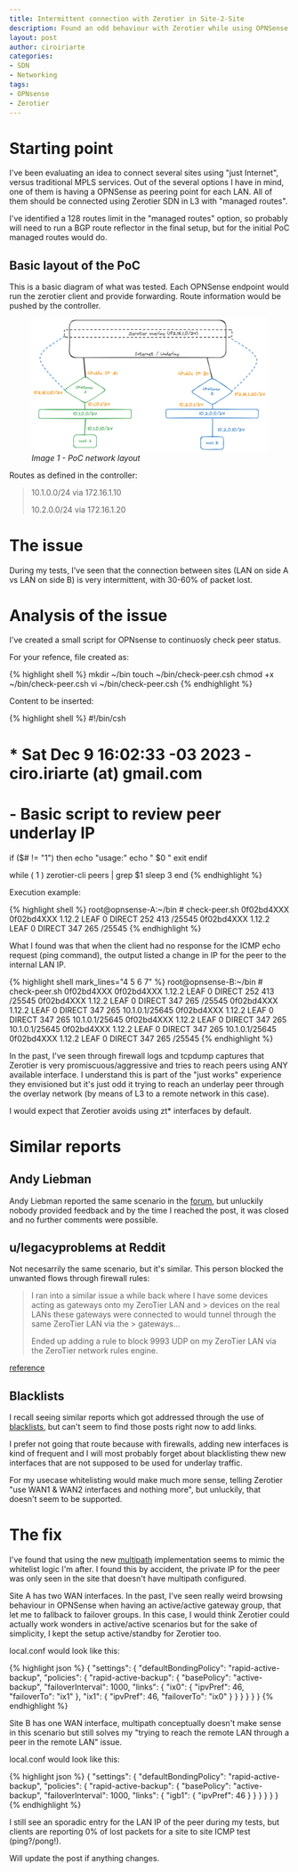 ```yaml
---
title: Intermittent connection with Zerotier in Site-2-Site
description: Found an odd behaviour with Zerotier while using OPNSense as L3 peering nodes for site 2 site integration.
layout: post
author: ciroiriarte
categories:
- SDN
- Networking
tags:
- OPNsense
- Zerotier
---
```


# Starting point

I've been evaluating an idea to connect several sites using "just Internet", versus traditional MPLS services. Out of the several options I have in mind, one of them is having a OPNSense as peering point for each LAN. All of them should be connected using Zerotier SDN in L3 with "managed routes".

I've identified a 128 routes limit in the "managed routes" option, so probably will need to run a BGP route reflector in the final setup, but for the initial PoC managed routes would do.

## Basic layout of the PoC

This is a basic diagram of what was tested. Each OPNSense endpoint would run the zerotier client and provide forwarding. Route information would be pushed by the controller.

<figure>
  <a href="/assets/img/2023-12-09-zerotier-s2s-poc.png">
  <img src="/assets/img/2023-12-09-zerotier-s2s-poc.png" alt="network layout"/>
  </a>
  <figcaption><i>Image 1 - PoC network layout </i></figcaption>
</figure>


Routes as defined in the controller:

> 10.1.0.0/24 via 172.16.1.10
> 
> 10.2.0.0/24 via 172.16.1.20

# The issue

During my tests, I've seen that the connection between sites (LAN on side A vs LAN on side B) is very intermittent, with 30-60% of packet lost.

# Analysis of the issue

I've created a small script for OPNsense to continuosly check peer status.

For your refence, file created as:

{% highlight shell %}
mkdir ~/bin
touch ~/bin/check-peer.csh
chmod +x ~/bin/check-peer.csh
vi ~/bin/check-peer.csh
{% endhighlight %}

Content to be inserted:

{% highlight shell %}
#!/bin/csh

# * Sat Dec  9 16:02:33 -03 2023 - ciro.iriarte (at) gmail.com
# - Basic script to review peer underlay IP

if  ($# != "1") then
        echo "usage:"
        echo "  $0 <peer id>"
        exit
endif

while ( 1 )
  zerotier-cli peers | grep $1
  sleep 3
end
{% endhighlight %}

Execution example:

{% highlight shell %}
root@opnsense-A:~/bin # check-peer.sh 0f02bd4XXX
0f02bd4XXX 1.12.2 LEAF       0 DIRECT   252      413      <public IP>/25545
0f02bd4XXX 1.12.2 LEAF       0 DIRECT   347      265      <public IP>/25545
{% endhighlight %}

What I found was that when the client had no response for the ICMP echo request (ping command), the output listed a change in IP for the peer to the internal LAN IP.

{% highlight shell mark_lines="4 5 6 7" %}
root@opnsense-B:~/bin # check-peer.sh 0f02bd4XXX
0f02bd4XXX 1.12.2 LEAF       0 DIRECT   252      413      <public IP>/25545
0f02bd4XXX 1.12.2 LEAF       0 DIRECT   347      265      <public IP>/25545
0f02bd4XXX 1.12.2 LEAF       0 DIRECT   347      265      10.1.0.1/25645 
0f02bd4XXX 1.12.2 LEAF       0 DIRECT   347      265      10.1.0.1/25645
0f02bd4XXX 1.12.2 LEAF       0 DIRECT   347      265      10.1.0.1/25645
0f02bd4XXX 1.12.2 LEAF       0 DIRECT   347      265      10.1.0.1/25645
0f02bd4XXX 1.12.2 LEAF       0 DIRECT   347      265      <public IP>/25545
{% endhighlight %}

In the past, I've seen through firewall logs and tcpdump captures that Zerotier is very promiscuous/aggressive and tries to reach peers using ANY available interface. I understand this is part of the "just works" experience they envisioned but it's just odd it trying to reach an underlay peer through the overlay network (by means of L3 to a remote network in this case).

I would expect that Zerotier avoids using zt* interfaces by default.

# Similar reports

## Andy Liebman

Andy Liebman reported the same scenario in the [forum](https://discuss.zerotier.com/t/troubleshooting-intermittent-connection-with-site-to-site/15435), but unluckily nobody provided feedback and by the time I reached the post, it was closed and no further comments were possible.

## u/legacyproblems at Reddit

Not necesarrily the same scenario, but it's similar. This person blocked the unwanted flows through firewall rules:

> I ran into a similar issue a while back where I have some devices acting as gateways onto my ZeroTier LAN and > devices on the real LANs these gateways were connected to would tunnel through the same ZeroTier LAN via the > gateways...
> 
> Ended up adding a rule to block 9993 UDP on my ZeroTier LAN via the ZeroTier network rules engine.

[reference](https://www.reddit.com/r/zerotier/comments/15zw33a/how_to_make_zerotier_not_use_other_tunnels/)

## Blacklists

I recall seeing similar reports which got addressed through the use of [blacklists](https://docs.zerotier.com/config/#local-configuration-options), but can't seem to find those posts right now to add links.

I prefer not going that route because with firewalls, adding new interfaces is kind of frequent and I will most probably forget about blacklisting thew new interfaces that are not supposed to be used for underlay traffic. 

For my usecase whitelisting would make much more sense, telling Zerotier "use WAN1 & WAN2 interfaces and nothing more", but unluckily, that doesn't seem to be supported.

# The fix

I've found that using the new [multipath](https://docs.zerotier.com/multipath/) implementation seems to mimic the whitelist logic I'm after. I found this by accident, the private IP for the peer was only seen in the site that doesn't have multipath configured.

Site A has two WAN interfaces. In the past, I've seen really weird browsing behaviour in OPNSense when having an active/active gateway group, that let me to fallback to failover groups. In this case, I would think Zerotier could actually work wonders in active/active scenarios but for the sake of simplicity, I kept the setup active/standby for Zerotier too.

local.conf would look like this:

{% highlight json %}
{
  "settings": {
    "defaultBondingPolicy": "rapid-active-backup",
    "policies": {
      "rapid-active-backup": {
        "basePolicy": "active-backup",
        "failoverInterval": 1000,
        "links":
        {
          "ix0":
          {
            "ipvPref": 46,
            "failoverTo": "ix1"
          },
          "ix1":
          {
            "ipvPref": 46,
            "failoverTo": "ix0"
          }
        }
      }
    }
  }
}
{% endhighlight %}


Site B has one WAN interface, multipath conceptually doesn't make sense in this scenario but still solves my "trying to reach the remote LAN through a peer in the remote LAN" issue. 

local.conf would look like this:

{% highlight json %}
{
  "settings": {
    "defaultBondingPolicy": "rapid-active-backup",
    "policies": {
      "rapid-active-backup": {
        "basePolicy": "active-backup",
        "failoverInterval": 1000,
        "links":
        {
          "igb1":
          {
            "ipvPref": 46
          }
        }
      }
    }
  }
}
{% endhighlight %}


I still see an sporadic entry for the LAN IP of the peer during my tests, but clients are reporting 0% of lost packets for a site to site ICMP test (ping?/pong!).

Will update the post if anything changes.